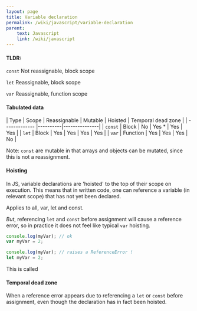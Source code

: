 ```yaml
---
layout: page
title: Variable declaration
permalink: /wiki/javascript/variable-declaration
parent:
    text: Javascript
    link: /wiki/javascript
---
```


#### TLDR:

`const` Not reassignable, block scope

`let` Reassignable, block scope

`var` Reassignable, function scope

#### Tabulated data

| Type          | Scope    | Reassignable  | Mutable     | Hoisted      | Temporal dead zone |
| ------------- |----------|---------------|
| `const`       | Block    | No            | Yes *       | Yes          | Yes                |
| `let`         | Block    | Yes           | Yes         | Yes          | Yes                |
| `var`         | Function | Yes           | Yes         | Yes          | No                 |


Note: `const` are mutable in that arrays and objects can be mutated, since this is not a reassignment.

#### Hoisting

In JS, variable declarations are 'hoisted' to the top of their scope on execution. This means that in written code, one can reference a variable (in relevant scope) that has not yet been declared.

Applies to all, var, let and const.

*But*, referencing `let` and `const` before assignment will cause a reference error, so in practice it does not feel like typical `var` hoisting.

```javascript
console.log(myVar); // ok
var myVar = 2;
```

```javascript
console.log(myVar); // raises a ReferenceError !
let myVar = 2;
```

This is called 

#### Temporal dead zone

When a reference error appears due to referencing a `let` or `const` before assignment, even though the declaration has in fact been hoisted.

